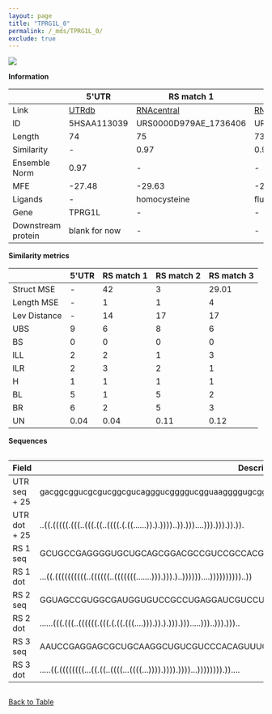 ```yaml
---
layout: page
title: "TPRG1L_0"
permalink: /_mds/TPRG1L_0/
exclude: true
---
```




![](../../alns_9.28.22/aln_5HSAA113039_0.990.png?raw=true)


**Information**

| | 5'UTR       | RS match 1   | RS match 2  | RS match 3 |
| ---- | ----------- | ----------- | ----------- | ----------- |
| Link | <a href="http://utrdb.ba.itb.cnr.it/getutr/5HSAA113039/1" target="_blank" rel="noopener noreferrer">UTRdb</a>   | <a href="https://rnacentral.org/rna/URS0000D979AE/1736406" target="_blank" rel="noopener noreferrer">RNAcentral</a>     |<a href="https://rnacentral.org/rna/URS0000C7704B/1032480" target="_blank" rel="noopener noreferrer">RNAcentral</a>  | <a href="https://rnacentral.org/rna/URS0002329798/256318" target="_blank" rel="noopener noreferrer">RNAcentral</a>   |
| ID | 5HSAA113039     | URS0000D979AE_1736406     | URS0000C7704B_1032480     | URS0002329798_256318     |
| Length | 74     |  75    | 73   |  72    |
| Similarity | - | 0.97 | 0.98 | 0.97 |
| Ensemble Norm | 0.97 | - | - | - |
| MFE | -27.48 | -29.63 | -24.30 | -20.29 |
| Ligands | - | homocysteine | fluoride | homocysteine |
| Gene | TPRG1L | - | - | - |
| Downstream protein | blank for now    |    -    | -  | - |


**Similarity metrics**

| | 5'UTR       | RS match 1   | RS match 2  | RS match 3 |
| ---- | ----------- | ----------- | ----------- | ----------- |
| Struct MSE | - | 42 | 3 | 29.01 |
| Length MSE | - | 1 | 1 | 4 |
| Lev Distance | - | 14 | 17 | 17 |
| UBS| 9 | 6 | 8 | 6 |
| BS | 0 | 0 | 0 | 0 |
| ILL | 2 | 2 | 1 | 3 |
| ILR | 2 | 3 | 2 | 1 |
| H | 1 | 1 | 1 | 1 |
| BL | 5 | 1 | 5 | 2 |
| BR | 6 | 2 | 5 | 3 |
| UN | 0.04 | 0.04 | 0.11 | 0.12 |

**Sequences**


<div style="overflow-x:auto;">

<table>
<colgroup>
<col width="30%" />
<col width="70%" />
</colgroup>
<thead>
<tr class="header">
<th>Field</th>
<th>Description</th>
</tr>
</thead>
<tbody>
<tr>
<td markdown="span">UTR seq + 25 </td>
<td markdown="span"> gacggcggucgcgucggcgucagggucggggucgguaaggggugcggcaATGCTGCAACTGCGGGACTCGGTGG </td>
</tr>
<tr>
<td markdown="span">UTR dot + 25  </td>
<td markdown="span"> ..((.(((((.(((..(((.((..((((.(.((......)).).))))..)).)))....))).))).)).)).
</td>
</tr>


<tr>
<td markdown="span">RS 1 seq </td>
<td markdown="span"> GCUGCCGAGGGGUGCUGCAGCGGACGCCGUCCGCCACGCUCGGUACGCGAAUCCGUUCAAGGGCGCCCUUUCCGC
</td>
</tr>


<tr>
<td markdown="span">RS 1 dot </td>
<td markdown="span"> ...((.((((((((((..((((((..(((((((.......))).))).)..))))))....))))))))))..))
</td>
</tr>


<tr>
<td markdown="span">RS 2 seq </td>
<td markdown="span"> GGUAGCCGUGGCGAUGGUGUCCGCCUGAGGAUCGUCCUCGAACCGCCGGCCGGCUGAUGACCCCUGCGACGAA
</td>
</tr>


<tr>
<td markdown="span">RS 2 dot </td>
<td markdown="span"> ......(((.(((..((((((.(((.(.((.(((....))).)).).))).))).....)))..))).)))..
</td>
</tr>


<tr>
<td markdown="span">RS 3 seq </td>
<td markdown="span"> AAUCCGAGGAGCGCUGCAAGGCUGUCGUCCCACAGUUUCAGGCUCGGAUUCAUCAAACGGCGCUCAUCCCAC
</td>
</tr>


<tr>
<td markdown="span">RS 3 dot </td>
<td markdown="span"> .....((.((((((((...((.((..((((...((((...)))).)))).))))...)))))))).))....
</td>
</tr>

</tbody>
</table>


</div>


[Back to Table](../../display)
